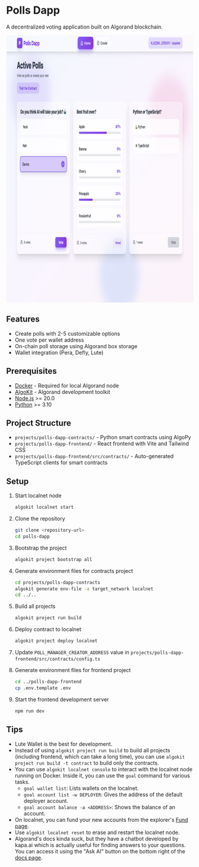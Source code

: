 # Polls Dapp

A decentralized voting application built on Algorand blockchain.

<img src="https://raw.githubusercontent.com/osmannyildiz/AlgorandPollsDapp/main/_meta/ss01.png" alt="Screenshot" height="720">

## Features

- Create polls with 2-5 customizable options
- One vote per wallet address
- On-chain poll storage using Algorand box storage
- Wallet integration (Pera, Defly, Lute)

## Prerequisites

- [Docker](https://www.docker.com/) - Required for local Algorand node
- [AlgoKit](https://github.com/algorandfoundation/algokit-cli#install) - Algorand development toolkit
- [Node.js](https://nodejs.org/) >= 20.0
- [Python](https://www.python.org/) >= 3.10

## Project Structure

- `projects/polls-dapp-contracts/` - Python smart contracts using AlgoPy
- `projects/polls-dapp-frontend/` - React frontend with Vite and Tailwind CSS
- `projects/polls-dapp-frontend/src/contracts/` - Auto-generated TypeScript clients for smart contracts

## Setup

1. Start localnet node
   ```bash
   algokit localnet start
   ```

2. Clone the repository
   ```bash
   git clone <repository-url>
   cd polls-dapp
   ```

3. Bootstrap the project
   ```bash
   algokit project bootstrap all
   ```

4. Generate environment files for contracts project
   ```bash
   cd projects/polls-dapp-contracts
   algokit generate env-file -a target_network localnet
   cd ../..
   ```

5. Build all projects
   ```bash
   algokit project run build
   ```

6. Deploy contract to localnet
   ```bash
   algokit project deploy localnet
   ```

7. Update `POLL_MANAGER_CREATOR_ADDRESS` value in `projects/polls-dapp-frontend/src/contracts/config.ts`

8. Generate environment files for frontend project
   ```bash
   cd ../polls-dapp-frontend
   cp .env.template .env
   ```

9. Start the frontend development server
   ```bash
   npm run dev
   ```

## Tips

- Lute Wallet is the best for development.
- Instead of using `algokit project run build` to build all projects (including frontend, which can take a long time), you can use `algokit project run build -t contract` to build only the contracts.
- You can use `algokit localnet console` to interact with the localnet node running on Docker. Inside it, you can use the `goal` command for various tasks.
  - `goal wallet list`: Lists wallets on the localnet.
  - `goal account list -w DEPLOYER`: Gives the address of the default deployer account.
  - `goal account balance -a <ADDRESS>`: Shows the balance of an account.
- On localnet, you can fund your new accounts from the explorer's [Fund page](https://lora.algokit.io/localnet/fund).
- Use `algokit localnet reset` to erase and restart the localnet node.
- Algorand's docs kinda suck, but they have a chatbot developed by kapa.ai which is actually useful for finding answers to your questions. You can access it using the "Ask AI" button on the bottom right of the [docs page](https://dev.algorand.co/getting-started/introduction/).
